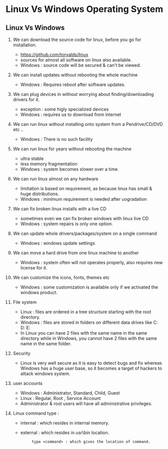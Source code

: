 # Linux Vs Windows Operating System

## Linux Vs Windows

1. We can download the source code for linux, before you go for installation.

	- https://github.com/torvalds/linux
	- sources for almost all software on linux also available.
	- Windows : source code will be secured & can't be viewed.
		
2. We can install updates without rebooting the whole machine

	- Windows : Requires reboot after software updates.
		
3. We can plug devices in without worrying about finding/downloading drivers for it.

	- exception : some higly specialized devices
	- Windows : requires us to download from internet
		
4. We can run linux without installing onto system from a Pendrive/CD/DVD etc ..

	- Windows : There is no such facility
		
5. We can run linux for years without rebooting the machine

	- ultra stable
	- less memory fragmentation
	- Windows : system becomes slower over a time.
		
6. We can run linux almost on any hardware

	- limitation is based on requirement, as because linux has small & huge distributions.
	- Windows : minimum requirement is needed after uogradation
		
7. We can fix broken linux installs with a live CD
	 
	 - sometimes even we can fix broken windows with linux live CD
	 - Windows : system repairs is only one option.
		
8. We can update whole drivers/packages/system on a single command
	
	 - Windows : windows update settings
	
9. We can move a hard drive from one linux machine to another
	 
	 - Windows : system often will not operates properly, also requires new license for it.
		
10. We can customize the icons, fonts, themes etc 
	 
	 - Windows : some customization is available only if we activated the windows product.
		
11. File system 
	 
	 - Linux : files are ordered in a tree structure starting with the root directory.
	 - Windows : files are stored in folders on different data drives like C: D: E:
	 - In Linux you can have 2 files with the same name in the same directory while in Windows, you cannot have 2 files with the same name in the same folder.
		
12. Security 
	 
	 - Linux is very well secure as it is easy to detect bugs and fix whereas Windows has a huge user base, so it becomes a target of hackers to attack windows system.
		
13. user accounts
	 
	 - Windows : Administrator, Standard, Child, Guest 
	 - Linux : Regular, Root , Service Account
	 - Administrator & root users will have all administrative privileges.
		
14. Linux command type :

	 - internal : which resides in internal memory.
	 - external : which resides in usr\bin location.
		
	    		type <command> : which gives the location of command.
